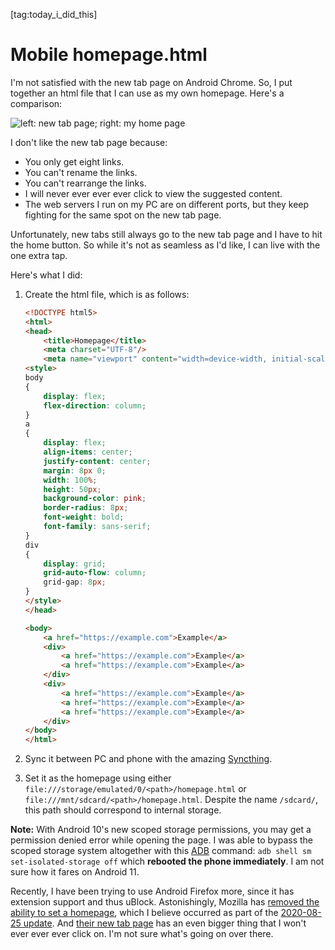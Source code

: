 [tag:today_i_did_this]

Mobile homepage.html
====================

I'm not satisfied with the new tab page on Android Chrome. So, I put together an html file that I can use as my own homepage. Here's a comparison:

![](https://voussoir-net.s3-us-west-1.amazonaws.com/writing/mobile_homepage_html/comparison.png "left: new tab page; right: my home page")

I don't like the new tab page because:

- You only get eight links.
- You can't rename the links.
- You can't rearrange the links.
- I will never ever ever ever click to view the suggested content.
- The web servers I run on my PC are on different ports, but they keep fighting for the same spot on the new tab page.

Unfortunately, new tabs still always go to the new tab page and I have to hit the home button. So while it's not as seamless as I'd like, I can live with the one extra tap.

Here's what I did:

1. Create the html file, which is as follows:

    ```html
    <!DOCTYPE html5>
    <html>
    <head>
        <title>Homepage</title>
        <meta charset="UTF-8"/>
        <meta name="viewport" content="width=device-width, initial-scale=1.0"/>
    <style>
    body
    {
        display: flex;
        flex-direction: column;
    }
    a
    {
        display: flex;
        align-items: center;
        justify-content: center;
        margin: 8px 0;
        width: 100%;
        height: 50px;
        background-color: pink;
        border-radius: 8px;
        font-weight: bold;
        font-family: sans-serif;
    }
    div
    {
        display: grid;
        grid-auto-flow: column;
        grid-gap: 8px;
    }
    </style>
    </head>

    <body>
        <a href="https://example.com">Example</a>
        <div>
            <a href="https://example.com">Example</a>
            <a href="https://example.com">Example</a>
        </div>
        <div>
            <a href="https://example.com">Example</a>
            <a href="https://example.com">Example</a>
            <a href="https://example.com">Example</a>
        </div>
    </body>
    </html>
    ```

2. Sync it between PC and phone with the amazing [Syncthing](https://syncthing.net).

3. Set it as the homepage using either `file:///storage/emulated/0/<path>/homepage.html` or `file:///mnt/sdcard/<path>/homepage.html`. Despite the name `/sdcard/`, this path should correspond to internal storage.

  **Note:** With Android 10's new scoped storage permissions, you may get a permission denied error while opening the page. I was able to bypass the scoped storage system altogether with this [ADB](https://developer.android.com/studio/command-line/adb) command: `adb shell sm set-isolated-storage off` which **rebooted the phone immediately**. I am not sure how it fares on Android 11.

Recently, I have been trying to use Android Firefox more, since it has extension support and thus uBlock. Astonishingly, Mozilla has [removed the ability to set a homepage](https://old.reddit.com/r/firefox/comments/i5nom6/how_to_edit_homepage_on_android/), which I believe occurred as part of the [2020-08-25 update](https://blog.mozilla.org/blog/2020/08/25/introducing-a-new-firefox-for-android-experience/). And [their new tab page](https://voussoir-net.s3-us-west-1.amazonaws.com/writing/mobile_homepage_html/firefox_ntp.png) has an even bigger thing that I won't ever ever ever click on. I'm not sure what's going on over there.
